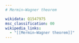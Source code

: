 ```yaml
---
# Mermin–Wagner theorem

wikidata: Q1547975
msc_classification: 00
wikipedia_links:
  - "[[Mermin–Wagner theorem]]"
---
```

